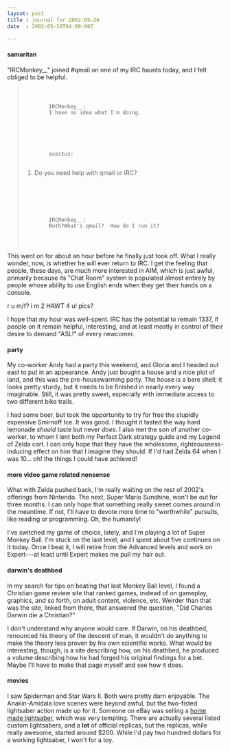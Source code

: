 ```yaml
---
layout: post
title : journal for 2002-05-20
date  : 2002-05-20T04:00:00Z

---
```

<h4>samaritan</h4>"IRCMonkey__" joined #qmail on one of my IRC haunts today, and I felt obliged to be helpful. </p> <blockquote class='chat'>
<pre><code>	<p>
		<span class='u1'>IRCMonkey__:</span> 
		I have no idea what I'm doing.
	</p>
	<p>
		<span class='u0'>acestus:</span> 
</code></pre>
<ol>
<li value="Ok">Do you need help with qmail or IRC?</li>
</ol>
<pre><code>	</p>
	<p>
		<span class='u1'>IRCMonkey__:</span>
		Both?What's qmail?  How do I run it?
	</p>
</code></pre>

</blockquote> <p> This went on for about an hour before he finally just took off.  What I really wonder, now, is whether he will ever return to IRC.  I get the feeling that people, these days, are much more interested in AIM, which is just awful, primarily because its "Chat Room" system is populated almost entirely by people whose ability to use English ends when they get their hands on a console.

r u m/f?  i m 2 HAWT 4 u!  pics?

I hope that my hour was well-spent.  IRC has the potential to remain 1337, if people on it remain helpful, interesting, and at least mostly in control of their desire to demand "ASL!" of every newcomer.<h4>party</h4>My co-worker Andy had a party this weekend, and Gloria and I headed out east to put in an appearance.  Andy just bought a house and a nice plot of land, and this was the pre-housewarming party.  The house is a bare shell;  it looks pretty sturdy, but it needs to be finished in nearly every way imaginable. Still, it was pretty sweet, especially with immediate access to two different bike trails.

I had some beer, but took the opportunity to try for free the stupidly expensive Smirnoff Ice.  It was good.  I thought it tasted the way hard lemonade <em>should</em> taste but never <em>does</em>.  I also met the son of another co-worker, to whom I lent both my Perfect Dark strategy guide and my Legend of Zelda cart.  I can only hope that they have the wholesome, righteousness-inducing effect on him that I imagine they should.  If I'd had Zelda 64 when I was 10... oh! the things I could have achieved!<h4>more video game related nonsense</h4>What with Zelda pushed back, I'm really waiting on the rest of 2002's offerings from Nintendo.  The next, Super Mario Sunshine, won't be out for three months. I can only hope that something really sweet comes around in the meantime. If not, I'll have to devote more time to "worthwhile" pursuits, like reading or programming.  Oh, the humanity!

I've switched my game of choice, lately, and I'm playing a lot of Super Monkey Ball.  I'm stuck on the last level, and I spent about five continues on it today.  Once I beat it, I will retire from the Advanced levels and work on Expert---at least until Expert makes me pull my hair out.<h4>darwin's deathbed</h4>In my search for tips on beating that last Monkey Ball level, I found a Christian game review site that ranked games, instead of on gameplay, graphics, and so forth, on adult content, violence, etc.  Weirder than that was the site, linked from there, that answered the question, "Did Charles Darwin die a Christian?"

I don't understand why anyone would care.  If Darwin, on his deathbed, renounced his theory of the descent of man, it wouldn't do anything to make the theory less proven by his own scientific works.  What <em>would</em> be interesting, though, is a site describing how, on his deathbed, he produced a volume describing how he had forged his original findings for a bet.  Maybe I'll have to make that page myself and see how it does.<h4>movies</h4>I saw Spiderman and Star Wars II.  Both were pretty darn enjoyable.  The Anakin-Amidala love scenes were beyond awful, but the two-fisted lightsaber action made up for it.  Someone on eBay was selling a <a href='http://cgi.ebay.com/ws/eBayISAPI.dll?ViewItem&amp;item=2103521037'>home made lightsaber</a>, which was very tempting.  There are actually several listed custom lightsabers, and a <strong>lot</strong> of official replicas, but the replicas, while really awesome, started around $200.  While I'd pay two hundred dollars for a working lightsaber, I won't for a toy.

